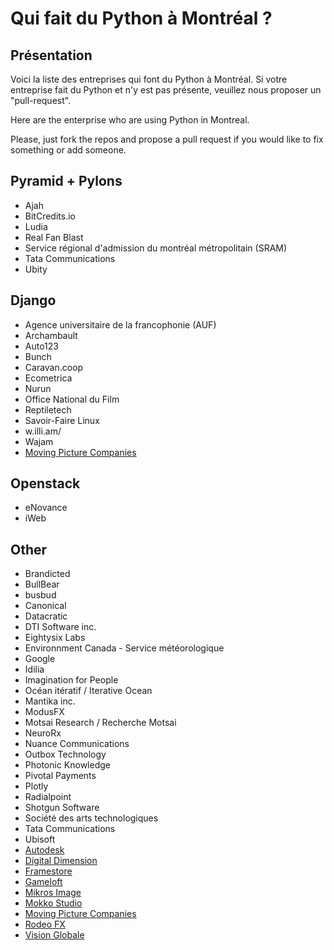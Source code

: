 Qui fait du Python à Montréal ?
===============================

Présentation
------------
Voici la liste des entreprises qui font du Python à Montréal. Si votre entreprise fait du Python et n'y est pas présente, veuillez nous proposer un "pull-request".

Here are the enterprise who are using Python in Montreal.

Please, just fork the repos and propose a pull request if you would like to fix something or add someone.

## Pyramid + Pylons

* Ajah
* BitCredits.io
* Ludia
* Real Fan Blast
* Service régional d'admission du montréal métropolitain (SRAM)
* Tata Communications
* Ubity

## Django

* Agence universitaire de la francophonie (AUF)
* Archambault
* Auto123
* Bunch
* Caravan.coop
* Ecometrica
* Nurun
* Office National du Film
* Reptiletech
* Savoir-Faire Linux
* w.illi.am/
* Wajam
* [Moving Picture Companies](http://www.moving-picture.com/)

## Openstack

* eNovance
* iWeb

## Other

* Brandicted
* BullBear
* busbud
* Canonical
* Datacratic
* DTI Software inc.
* Eightysix Labs
* Environnment Canada - Service météorologique
* Google
* Idilia
* Imagination for People
* Océan itératif / Iterative Ocean
* Mantika inc.
* ModusFX
* Motsai Research / Recherche Motsai
* NeuroRx
* Nuance Communications
* Outbox Technology
* Photonic Knowledge
* Pivotal Payments
* Plotly
* Radialpoint
* Shotgun Software
* Société des arts technologiques
* Tata Communications
* Ubisoft
* [Autodesk](http://www.autodesk.com/)
* [Digital Dimension](http://www.digitaldimension.com/)
* [Framestore](http://www.framestore-cfc.com)
* [Gameloft](http://www.gameloft.fr/)
* [Mikros Image](http://www.mikrosimage.ca/)
* [Mokko Studio](http://www.mokkostudio.com/)
* [Moving Picture Companies](http://www.moving-picture.com/)
* [Rodeo FX](http://www.rodeofx.com/)
* [Vision Globale](http://www.visionglobale.com/)

